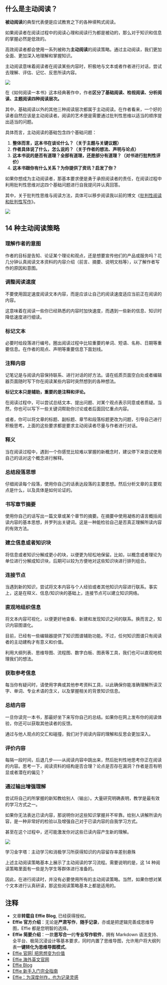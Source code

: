 ## 什么是主动阅读？

**被动阅读**的典型代表便是应试教育之下的各种填鸭式阅读。

如果阅读者在阅读过程中的阅读心理和阅读行为都是被动的，那么对于知识和信息的掌握必然是低效的。

高效阅读者都会使用一系列被称为**主动阅读**的阅读策略。通过主动阅读，我们更加全面、更加深入地理解和掌握知识。

主动阅读意味着阅读者在阅读某些内容时，积极地与文本或者作者进行对话，尝试去理解、评估、记忆、反思所读内容。

![](https://static.effie.co/blog/2021/08/20210816143032448-1024x512.png?x-oss-process=image/auto-orient,1/quality,q_90/format,webp)

在《如何阅读一本书》这本经典著作中，作者**区分了基础阅读、检视阅读、分析阅读、主题阅读四种阅读层次。**

其中，基础阅读以外的其他三种阅读层次都属于主动阅读。在作者看来，一个好的读者自然应该是主动阅读者。阅读的艺术便是需要通过批判性思维以适当的顺序提出适当的问题。

具体而言，主动阅读的基础包含四个基础问题：

1. **整体而言，这本书在谈论什么？（关于主题与关键议题）**
2. **作者具体说了什么，怎么说的？（关于作者的想法、声明与论点）**
3. **这本书说的是否有道理？全部有道理，还是部分有道理？（对书进行批判性评价）**
4. **这本书跟你有什么关系？为你提供了资讯？启发了你？**

如果你想成为主动阅读者，那基本要求便是勇于承担阅读者的责任，在阅读过程中利用批判性思维对这四个基础问题进行自我提问并认真回答。

其中，关于批判性思维与阅读方法，具体可以移步阅读我以前的博文《[批判性阅读和批判性写作](https://blog.effie.co/%e6%89%b9%e5%88%a4%e6%80%a7%e9%98%85%e8%af%bb%e5%92%8c%e6%89%b9%e5%88%a4%e6%80%a7%e5%86%99%e4%bd%9c/)》。

![](https://static.effie.co/blog/2021/08/20210816143128331-1024x537.png?x-oss-process=image/auto-orient,1/quality,q_90/format,webp)

## 14 种主动阅读策略

### 理解作者的意图

作者的目标是告知、论证某个理论和观点，还是想要宣传他们的产品或服务吗？花几分钟认真阅读文本资料的内容介绍（前言、摘要、说明文档等），以了解作者写作的原因和意图。

### 调整阅读速度

不要使用固定速度阅读文本内容，而是应该让自己的阅读速度适应当前正在阅读的内容。

这意味着在阅读一些你已经熟悉的内容时加快速度，而遇到一些新的信息、知识时降低速度进行细读。

### 标记文本

必要时给段落进行编号。圈出阅读过程中比较重要的单词、短语、名称、日期等重要信息。在作者的观点、声明等重要信息下面划线。

### 注释内容

记笔记是与阅读内容保持联系、进行对话的好方法。请在纸质页面空白处或者编辑器页面随时写下你在阅读某些内容时突然想到的各种想法。

**标记文本只是辅助，重要的是注释和评论。**

在阅读过程中，可以尝试总结文本、提出问题、对某个观点表示同意或者质疑。当然，你也可以写下一些关键词帮助你讨论或者后面回忆重点内容。

或者，你可以将文章的标题、副标题、章节和段落标题更改为问题，引导自己进行积极思考。上面的这些要求都是要求主动阅读者尽量与作者进行对话。

### 释义

当在阅读过程中，遇到一个你感觉比较难以掌握的新概念时，建议停下来尝试使用自己的话对这个概念进行解释。

### 总结段落思想

仔细阅读每个段落，使用你自己的话表达段落的主要思想。然后分析文章的主要观点是什么，以及具体是如何论证的。

### 书写章节摘要

使用你自己的话写出一篇文章或某个章节的摘要。在摘要中使用凝练的语言概括阅读内容的基本思想，并罗列出关键词。这是一种能检验自己是否真正理解所读内容的有效方法。

### 建立信息或者知识块

将信息或者知识分解成更小的块，以便更为轻松地保留。比如，以概念或者理论为单位进行分解成知识块，后期可以较为方便地对这些知识块进行排列组合。

### 连接节点

当遇到新的知识，尝试将文本内容与个人经验或者其他知识内容进行联系。事实上，这是在释义、信息/知识块的基础上，连接节点可以建立知识网络。

### 直观地组织信息

将文本内容可视化，以便更好地查看、新建和发现知识之间的联系。换而言之，知识内容图谱化。

目前，已经有一些编辑器提供了知识图谱辅助功能。不过，任何知识图谱只有阅读者的主动建构才有意义和价值。

利用大纲列表、思维导图、流程图、数字白板、图表等工具，我们也可以直观地梳理我们的想法。

### 获取参考信息

每当你有疑问时，请使用字典或其他参考资料工具，以此确保你能准确理解所读汉字、单词、专业术语的含义，以及掌握相关的背景知识信息。

### 总结内容

一旦你读完一本书，那最好坐下来写你自己的总结。如果你在网上发布你的阅读体验，你还可以获取其他读者的反馈。

通过与他人观点的交汇和碰撞，我们对于阅读内容的理解和反思会更加深入。

### 评价内容

每隔一段时间，后退几步——从阅读内容中跳出来，然后批判性地思考你正在阅读的内容。思考一下，阅读资料的结构是否合理？论点是否存在漏洞？作者是否有明显或者潜在的偏见？

### 通过输出增强理解

尝试将自己的所掌握的新知教给别人（输出）。大量研究明确表明，教学是最有效的学习方式之一。

如果你无法表达已读内容，那说明你对这些知识掌握并不牢靠。给别人讲解所读内容，是一种非常好的检验以及增强自己对于已读内容的自我学习方式。

甚至在这个过程中，还可能激发你对这些已读内容产生新的理解。

![](https://static.effie.co/blog/2021/08/20210817021017232-1024x663.png?x-oss-process=image/auto-orient,1/quality,q_90/format,webp)

学习金字塔：主动学习和消极学习所获得知识的内容留存率差别悬殊

上述主动阅读策略基本上展示了主动阅读的学习流程。需要说明的是，这 14 种阅读策略里面有一些是为学生等群体进行准备的。

因此，在进行阅读时，并没有必要使用所有的主动阅读策略。当然，如果你想对某个文本进行认真研读，那这些阅读策略基本上都是适用的。

## 注释

- 文章**转载自 Effie Blog**, 已经获得授权。
- **Effie 官方介绍**：无论是**严肃写作**，**随手记录**，亦或是把逻辑完善成思维导图，Effie 都是您明智的选择。
- **Effie 简要介绍**：一款**思写合一**的**专业写作软件**，拥有 Markdown 语法支持、全平台、极简沉浸设计等基本要求，同时内置了思维导图，允许用户将大纲列表**一键转化为思维导图模式**。
- [Effie 官网| 把思想变为价值](https://www.effie.co/)
- [Effie 海外英文官网](https://www.effie.pro/)
- [Effie Blog](https://blog.effie.co/)
- [Effie 新手入门完全指南](https://blog.effie.co/effie-%e6%96%b0%e6%89%8b%e5%85%a5%e9%97%a8%e5%ae%8c%e5%85%a8%e6%8c%87%e5%8d%97-%e4%b8%89%e5%88%86%e9%92%9f%e6%8a%8a%e4%bd%a0%e7%9a%84%e6%80%9d%e6%83%b3%e5%8f%98%e4%b8%ba%e4%bb%b7%e5%80%bc/)
- [Effie：为深度创作，也为记录灵感](https://blog.effie.co/effie%ef%bc%9a%e4%b8%ba%e6%b7%b1%e5%ba%a6%e5%88%9b%e4%bd%9c%ef%bc%8c%e4%b9%9f%e4%b8%ba%e8%ae%b0%e5%bd%95%e7%81%b5%e6%84%9f/)
